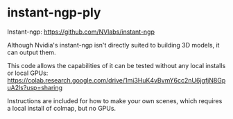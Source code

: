 # instant-ngp-ply

Instant-ngp: https://github.com/NVlabs/instant-ngp

Although Nvidia's instant-ngp isn't directly suited to building 3D models, it can output them.

This code allows the capabilities of it can be tested without any local installs or local GPUs:
https://colab.research.google.com/drive/1mi3HuK4vBvmY6cc2nU6jgfjN8GpuA2ls?usp=sharing

Instructions are included for how to make your own scenes, which requires a local install of colmap, but no GPUs. 
